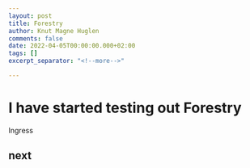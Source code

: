 ```yaml
---
layout: post
title: Forestry
author: Knut Magne Huglen
comments: false
date: 2022-04-05T00:00:00.000+02:00
tags: []
excerpt_separator: "<!--more-->"

---
```

# **I have started testing out Forestry**

Ingress

<!--more-->

## next